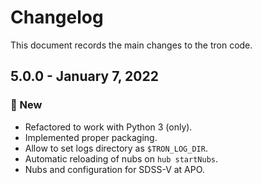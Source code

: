# Changelog

This document records the main changes to the tron code.

## 5.0.0 - January 7, 2022

### 🚀 New

* Refactored to work with Python 3 (only).
* Implemented proper packaging.
* Allow to set logs directory as `$TRON_LOG_DIR`.
* Automatic reloading of nubs on `hub startNubs`.
* Nubs and configuration for SDSS-V at APO.
